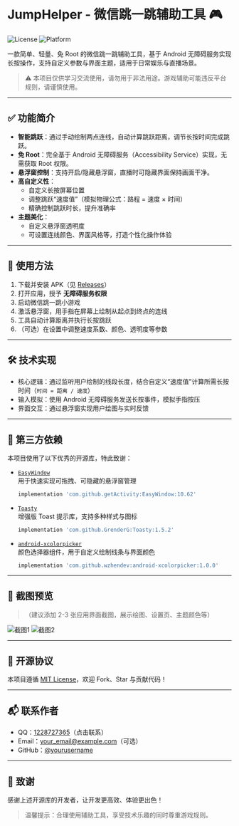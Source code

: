 # JumpHelper - 微信跳一跳辅助工具 🎮

![License](https://img.shields.io/badge/license-MIT-blue.svg) ![Platform](https://img.shields.io/badge/platform-Android-brightgreen.svg)

一款简单、轻量、免 Root 的微信跳一跳辅助工具，基于 Android 无障碍服务实现长按操作，支持自定义参数与界面主题，适用于日常娱乐与直播场景。

> ⚠️ 本项目仅供学习交流使用，请勿用于非法用途。游戏辅助可能违反平台规则，请谨慎使用。

---

## ✅ 功能简介

- **智能跳跃**：通过手动绘制两点连线，自动计算跳跃距离，调节长按时间完成跳跃。
- **免 Root**：完全基于 Android 无障碍服务（Accessibility Service）实现，无需获取 Root 权限。
- **悬浮窗控制**：支持开启/隐藏悬浮窗，直播时可隐藏界面保持画面干净。
- **高自定义性**：
  - 自定义长按屏幕位置
  - 调整跳跃“速度值”（模拟物理公式：路程 = 速度 × 时间）
  - 精确控制跳跃时长，提升准确率
- **主题美化**：
  - 自定义悬浮窗透明度
  - 可设置连线颜色、界面风格等，打造个性化操作体验

---

## 🚀 使用方法

1. 下载并安装 APK（见 [Releases](https://github.com/yourusername/JumpHelper/releases)）
2. 打开应用，授予 **无障碍服务权限**
3. 启动微信跳一跳小游戏
4. 激活悬浮窗，用手指在屏幕上绘制从起点到终点的连线
5. 工具自动计算距离并执行长按跳跃
6. （可选）在设置中调整速度系数、颜色、透明度等参数

---

## 🛠 技术实现

- 核心逻辑：通过监听用户绘制的线段长度，结合自定义“速度值”计算所需长按时间（`时间 = 距离 / 速度`）
- 输入模拟：使用 Android 无障碍服务发送长按事件，模拟手指按压
- 界面交互：通过悬浮窗实现用户绘图与实时反馈

---

## 🔧 第三方依赖

本项目使用了以下优秀的开源库，特此致谢：

- [`EasyWindow`](https://github.com/getActivity/EasyWindow)  
  用于快速实现可拖拽、可隐藏的悬浮窗管理  
  ```gradle
  implementation 'com.github.getActivity:EasyWindow:10.62'
  ```

- [`Toasty`](https://github.com/GrenderG/Toasty)  
  增强版 Toast 提示库，支持多种样式与图标  
  ```gradle
  implementation 'com.github.GrenderG:Toasty:1.5.2'
  ```

- [`android-xcolorpicker`](https://github.com/wuzhendev/android-xcolorpicker)  
  颜色选择器组件，用于自定义绘制线条与界面颜色  
  ```gradle
  implementation 'com.github.wzhendev:android-xcolorpicker:1.0.0'
  ```

---

## 🎨 截图预览

> （建议添加 2-3 张应用界面截图，展示绘图、设置页、主题颜色等）

![截图1](screenshots/screenshot1.png)
![截图2](screenshots/screenshot2.png)

---

## 📄 开源协议

本项目遵循 [MIT License](LICENSE)，欢迎 Fork、Star 与贡献代码！

---

## 📬 联系作者

- QQ：[1228727365](http://wpa.qq.com/msgrd?v=3&uin=1228727365&site=qq&menu=yes)（点击联系）
- Email：your_email@example.com（可选）
- GitHub：[@yourusername](https://github.com/yourusername)

---

## 🙌 致谢

感谢上述开源库的开发者，让开发更高效、体验更出色！

> 温馨提示：合理使用辅助工具，享受技术乐趣的同时尊重游戏规则。
